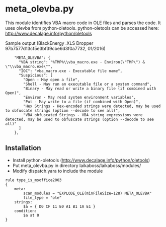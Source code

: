 meta_olevba.py
================

This module identifies VBA macro code in OLE files and parses the code. It uses olevba from python-oletools. 
python-oletools can be accessed here: http://www.decalage.info/python/oletools

Sample output (BlackEnergy .XLS Dropper 97b7577d13cf5e3bf39cbe6d3f0a7732, 01/2016)
```
    "META_OLEVBA": {
      "VBA string": "%TMP%\\vba_macro.exe - Environ(\"TMP\") & \"\\vba_macro.exe\"",
      "IOC": "vba_macro.exe - Executable file name",
      "Suspicious": [
        "Open - May open a file",
        "Shell - May run an executable file or a system command",
        "Binary - May read or write a binary file (if combined with Open)",
        "Environ - May read system environment variables",
        "Put - May write to a file (if combined with Open)",
        "Hex Strings - Hex-encoded strings were detected, may be used to obfuscate strings (option --decode to see all)",
        "VBA obfuscated Strings - VBA string expressions were detected, may be used to obfuscate strings (option --decode to see all)"
      ]
    },
```

Installation
---
* Install python-oletools (http://www.decalage.info/python/oletools)
* Put meta_olevba.py in directory laikaboss/laikaboss/modules/
* Modify dispatch.yara to include the module
```
rule type_is_msoffice2003
{
    meta:
        scan_modules = "EXPLODE_OLE(minFileSize=128) META_OLEVBA"
        file_type = "ole"
    strings:
        $a = { D0 CF 11 E0 A1 B1 1A E1 }
    condition:
        $a at 0
}
```
